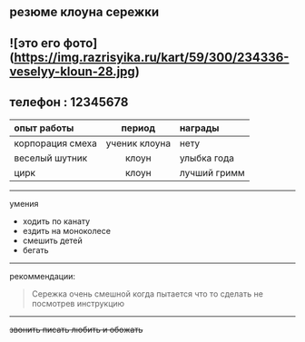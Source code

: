 ## резюме клоуна сережки
![это его фото] (https://img.razrisyika.ru/kart/59/300/234336-veselyy-kloun-28.jpg)
---
телефон : 12345678
---
|опыт работы|период|награды|
|:-|:-:|:-|
|корпорация смеха|ученик клоуна|нету|
|веселый шутник|клоун|улыбка года|
|цирк|клоун|лучший гримм|

***
 умения 
* ходить по канату
* ездить на моноколесе
* смешить детей
* бегать

***
рекоммендации:
> Сережка очень смешной когда пытается что то сделать не посмотрев инструкцию

***
~~звонить писать любить и обожать~~ 
